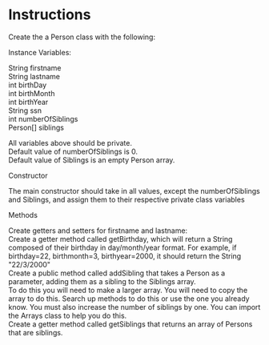 # Instructions  


Create the a Person class with the following:

Instance Variables:

String firstname</br>
String lastname</br>
int birthDay</br>
int birthMonth</br>
int birthYear</br>
String ssn</br>
int numberOfSiblings</br>
Person[] siblings</br>

All variables above should be private.</br>
Default value of numberOfSiblings is 0.</br>
Default value of Siblings is an empty Person array.</br>

Constructor

The main constructor should take in all values, except the numberOfSiblings and Siblings, and assign them to their respective private class variables

Methods

Create getters and setters for firstname and lastname:</br>
Create a getter method called getBirthday, which will return a String composed of their birthday in day/month/year format. For example, if birthday=22, birthmonth=3, birthyear=2000, it should return the String "22/3/2000"</br>
Create a public method called addSibling that takes a Person as a parameter, adding them as a sibling to the Siblings array.</br>
To do this you will need to make a larger array. You will need to copy the array to do this. Search up methods to do this or use the one you already know. You must also increase the number of siblings by one.  You can import the Arrays class to help you do this.</br>
Create a getter method called getSiblings that returns an array of Persons that are siblings.

  
